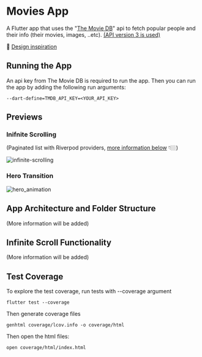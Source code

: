 # Movies App

A Flutter app that uses the "[The Movie DB](https://www.themoviedb.org/)" api to fetch popular people and their info (their movies, images, ..etc). [(API version 3 is used)](https://developers.themoviedb.org/3/people/get-popular-people)


🎨 [Design inspiration](https://dribbble.com/shots/7902411-Actors-Tracking-App/attachments/499926?mode=media)

## Running the App
An api key from The Movie DB is required to run the app. Then you can run the app by adding the following run arguments:
```
--dart-define=TMDB_API_KEY=<YOUR_API_KEY>
```

## Previews

### Inifnite Scrolling 

(Paginated list with Riverpod providers, [more information below](#infinite-scroll-functionality) 👇🏼)

![infinite-scrolling](https://user-images.githubusercontent.com/50345358/181906034-a33123c5-cddc-4d38-a8f2-e5c616cc5d48.gif)

### Hero Transition

![hero_animation](https://user-images.githubusercontent.com/50345358/181905989-e2cb9205-7100-4212-bb4e-794900dcc68f.gif)


## App Architecture and Folder Structure

(More information will be added)

## Infinite Scroll Functionality

(More information will be added)

## Test Coverage

To explore the test coverage, run tests with --coverage argument
```
flutter test --coverage
```
Then generate coverage files
```
genhtml coverage/lcov.info -o coverage/html
```
Then open the html files:
```
open coverage/html/index.html
```
